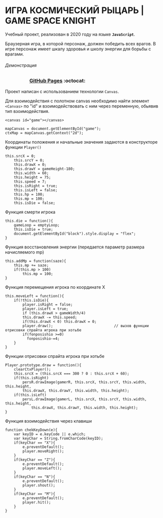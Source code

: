 # ИГРА КОСМИЧЕСКИЙ РЫЦАРЬ | GAME SPACE KNIGHT

Учебный проект, реализован в 2020 году на языке **`JavaScript`**. 

Браузерная игра, в которой персонаж, должен победить всех врагов. В игре персонаж имеет шкалу здоровья и школу энергии для борьбы с врагами.

###### Демонстрация   
<dl>
  <dd>
    <dl>
      <dd>
        <h3><a href="https://riorustik.github.io/GameSSTU_1_1/">GitHub Pages</a> :octocat:</h3>
      </dd>
    </dl>
  </dd>
</dl> 

Проект написан с использованием технологии `Canvas`. 

Для взоимодействия с полотном сanvas необходимо найти элемент `<Canvas>` по "id" и взоимодействовать с ним через переменную, обьявив тип взоимодействия.

```
<canvas id="game"></canvas>

mapCanvas = document.getElementById("game");           
ctxMap = mapCanvas.getContext("2d");                
```

Координаты положения и начальные значения задаются в конструкторе функции `Player()`     
```
this.srcX = 0;                      
    this.srcY = 0;                      
    this.drawX = 0;                   
    this.drawY = gameHeight-180;        
    this.width = 60;                   
    this.height = 75;                  
    this.speed = 7;                     
    this.isRight = true;        
    this.isLeft = false;               
    this.hp = 100;               
    this.mp = 100;                    
    this.isDie = false;
```

Функция смерти игрока
```
this.die = function(){                
    gameLoop = emptyLoop;
    this.isDie = true;
    document.getElementById("block").style.display = "flex";
}
```

Функция восстановления энергии (передается параметр размера начисляемого mp)
```
this.addMp = function(saze){        
    this.mp += saze;                
    if(this.mp > 100)               
        this.mp = 100;             
}
```
Функция перемещения игрока по координате Х
```
this.moveLeft = function(){
    if(!this.isDie){
        player.isRight = false; 
        player.isLeft = true;   
        if (this.drawX > gameWidth/4)
        this.drawX -= this.speed;                  
        if(this.drawX < 0) this.drawX = 0;        
        player.draw();                            // вызов функции отрисовки спрайта игрока при хотьбе
        if(fonposishio >=0)
          fonposishio-=4;
    }                         
}
```
Функции отрисовки спрайта игрока при хотьбе
```
Player.prototype.draw = function(){                                             
    clearCtxPlayer();                                                          
    this.srcX = (this.srcX === 300 ? 0 : this.srcX + 60);                       
    if(this.isRight)                                                                 
        persR.drawImage(gamerR, this.srcX, this.srcY, this.width, this.height,  
        this.drawX, this.drawY, this.width, this.height);                       
    if(this.isLeft)                                                                  
        persL.drawImage(gamerL, this.srcX, this.srcY, this.width, this.height,  
            this.drawX, this.drawY, this.width, this.height);                   
}   
```
Функция взоимодействия через клавиши
```
function chekKeyDown(e){                        
    var keyID = e.keyCode || e.which;           
    var keyChar = String.fromCharCode(keyID);  
    if(keyChar == "X"){  
        e.preventDefault();
        player.moveRight();
    }
    if(keyChar == "Z"){                        
        e.preventDefault();        
        player.moveLeft();              
    }
    if(keyChar == "N"){                         
        e.preventDefault();                     
        player.shout();
    }
    if(keyChar == "M"){                         
        e.preventDefault();                     
        player.hit();
    }
}
```
